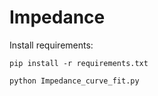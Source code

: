 # Impedance

Install requirements:
```
pip install -r requirements.txt
```


```
python Impedance_curve_fit.py
```

